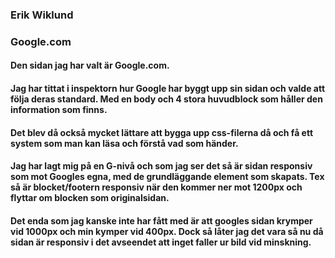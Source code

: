 ### Erik Wiklund

### Google.com


#### Den sidan jag har valt är Google.com.

#### Jag har tittat i inspektorn hur Google har byggt upp sin sidan och valde att följa deras standard. Med en body och 4 stora huvudblock som håller den information som finns.

#### Det blev då också mycket lättare att bygga upp css-filerna då och få ett system som man kan läsa och förstå vad som händer.

#### Jag har lagt mig på en G-nivå och som jag ser det så är sidan responsiv som mot Googles egna, med de grundläggande element som skapats. Tex så är blocket/footern responsiv när den kommer ner mot 1200px och flyttar om blocken som originalsidan.

#### Det enda som jag kanske inte har fått med är att googles sidan krymper vid 1000px och min kymper vid 400px. Dock så låter jag det vara så nu då sidan är responsiv i det avseendet att inget faller ur bild vid minskning.